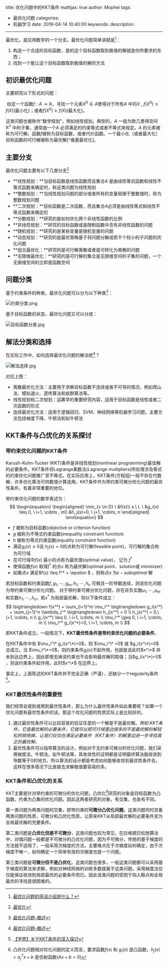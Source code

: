 title: 优化问题中的KKT条件
mathjax: true
author: Mophei
tags:
  - 最优化问题
categories:
  - 机器学习
date: 2019-04-14 10:40:00
keywords:
description:
---
最优化，是应用数学的一个分支。最优化问题简单讲就是[^1]：

1. 构造一个合适的目标函数，是的这个目标函数取到极值的解就是你所要求的东西；
2. 找到一个能让这个目标函数取到极值的解的方法

[^1]: [最优化问题的简洁介绍是什么？](https://www.zhihu.com/question/26341871)

## 初识最优化问题

主要研究以下形式的问题：

​	给定一个函数$f: A \rightarrow \mathbb{R}​$，寻找一个元素$X^0 \in A​$ 使得对于所有$A​$ 中的$X​$ , $f(X^0) \leq f(X)​$ (最小化)；或者$f(X^0) \geq f(X)​$ (最大化)。

这类问题也被称作“数学规划”，例如线性规划。典型的，$A$ 一般为欧几里得空间$\mathbb{R}^n$ 中的子集，通常由一个$A$ 必须满足的约束等式或者不等式来规定。$A$ 的元素被称为可行解。函数$f​$ 被称为目标函数，或者代价函数。一个最小化（或者最大化）目标函数的可行解被称为最优解[^维基最优化]。

## 主要分支

最优化问题主要有以下几类分支[^2]

- **线性规划：**当目标函数是线性函数而且集合$A$ 是由线性等式函数和线性不等式函数来确定时，称这类问题为线性规划
- **整数规划：**当线性规划问题的部分或者所有的变量局限于整数值时，称为整数规划问题
- **二次规划：**目标函数是二次函数，而且集合$A​$ 必须是由线性等式和线性不等式函数来确定的
- **分数规划：**研究的是如何优化两个非线性函数的比例
- **非线性规划：**研究的目标函数或是限制函数中含有非线性函数的问题
- **随机规划：**研究的是某些变量是随机变量的问题
- **动态规划：**研究的是最优策略基于将问题分解成若干个较小的子问题的优化问题
- **组合最优化：**研究的是可行解离散或者是可转化为离散的问题
- **无限维最优化：**研究的是可行解的集合是无限维空间的子集的问题，一个无限维空间的立即是函数空间

[^2]: [最优化](https://zh.wikipedia.org/wiki/%E6%9C%80%E4%BC%98%E5%8C%96)


## 问题分类

基于约束条件的种类，最优化问题可以分为以下种类[^3]：

![约束分类.png](https://upload-images.jianshu.io/upload_images/2268630-114df62e5346bfb2.png?imageMogr2/auto-orient/strip%7CimageView2/2/w/1240)

基于目标函数的状态，最优化问题又可以分成：

![目标函数分类.jpg](https://upload-images.jianshu.io/upload_images/2268630-0d09368c044fd61b.jpg?imageMogr2/auto-orient/strip%7CimageView2/2/w/1240)

## 解法分类和选择

在实际工作中，如何选择最优化问题的解法呢[^3]？

![解法选择.jpg](https://upload-images.jianshu.io/upload_images/2268630-499eb184f219f259.jpg?imageMogr2/auto-orient/strip%7CimageView2/2/w/1240)

对应上图：

- 离散最优化方法：主要用于求解目标函数不连续或者不可导的情况，例如爬山法、模拟退火、遗传算法和蚁群算法等。
- 线性规划和二次规划：运筹学的重要研究内容，适用于目标函数是线性或者二次函数的形式
- 连续最优化方法：适用于逻辑回归、SVM、神经网络等机器学习问题，主要方法包括梯度下降、牛顿法和拟牛顿法

[^3]: [最优化问题-概述](https://zhuanlan.zhihu.com/p/22801652)


## KKT条件与凸优化的关系探讨

### 带约束优化问题的KKT条件

Karush-Kuhn-Tucker (KKT)条件是非线性规划(nonlinear programming)最佳解的必要条件。KKT条件将Lagrange乘数法(Lagrange multipliers)所处理涉及等式的约束优化问题推广至不等式。在实际应用上，KKT条件(方程组)一般不存在代数解，许多优化算法可供数值计算选用。KKT条件作为带约束可微分优化问题的最优性条件，有着非常重要的地位。

带约束优化问题的数学表述为：
$$
\begin{equation}
\begin{aligned}
\min_{x \in D} \ &f(x)\\
s.\ t. \ &g_i(x) \leq 0, \  i=1, \cdots , m\\
&h_j(x)=0, \ j=1, \cdots, n
\end{aligned}
\end{equation}
$$

- $f$ 被称为目标函数(objective or criterion function)
- $g$ 被称为不等式约束函数(inequality constraint function)
- $h$ 被称为等式约束函数(equality constraint function)
- 满足$g_i(x) \leq 0​$ 且 $h_j(x)=0​$ 的点称为可行解(feasible point)，可行解的集合称为可行域
- 在可行域中$f(x)$ 最小的点称为最优值(optimal value)， 记为 $f^*$
- 使得函数$f(x)$ 取得$f^*$ 的点$x$ 称为最优解(optimal point、solution或 minimizer)
- 如果点$x$ 满足$f(x) \leq f^* + \epsilon $ ，则称点$x$ 为$\epsilon - suboptimal$ 解

若目标函数和约束函数$f, g_1, \cdots, g_m, h_1, \cdots, h_n$ 可微且一阶导数连续，则该优化问题为带约束可微分优化问题。
  对于带约束可微分优化问题，存在非负实数$\mu_1, \cdots, \mu_m$ 和实数$\lambda_1, \cdots, \lambda_n$，若$x^*$ 为局部最优解，则以下条件成立：
$$
\bigtriangledown f(x^*) + \sum_{i=1}^m \mu_i^* \bigtriangledown g_i(x^*) + \sum_{j=1}^n \lambda_j^* \bigtriangledown h_j(x^*) = 0 \\
h_j(x^*) = 0,\ j=1, \cdots, n	\\
g_i(x^*) \leq 0, \ 	i=1, \cdots, m	\\
\mu_i^* \geq 0, \ i=1, \cdots, m 	\\
\mu_i^* g_i(x^*)=0, \ i=1, \cdots, m  	\\
$$

即KKT条件成立。一般情况下，**KKT最优性条件是带约束优化问题的必要条件**。

在KKT条件中有 $\mu_i^\* g_i(x^\*)=0$，则 $\mu_i^\* =0$ 或 $g_i(x^\*)=0$ 总成立。当 $\mu_i^\*=0$，则约束条件$g_i(x)$不起作用，也就是说此时$x^\*$ 并未到达边界上，因此即使去掉该约束也不会影响最优解的取值；当$g_i(x^\*)=0$ ，则该约束条件起作用，此时$x^\*​$ 在边界上。<!--此处是非支持向量可以去掉的原因，即仅与支持向量有关-->


事实上，上面陈述的KKT条件并不完全正确（严谨），还缺少一个regularity条件[^4]。

[^4]: [【学界】关于KKT条件的深入探讨](https://zhuanlan.zhihu.com/p/33229011)

### KKT最优性条件的重要性

我们经常会提到或用到最优性条件，那么为什么最优性条件如此重要呢？如果一个优化问题有最优性条件的话，那这个优化问题的性质实际上是比较好的。

 1. 通过最优性条件可以比较容易的验证任意的一个解是不是最优解。*例如 KKT条件，它是最优解的必要条件，它就可以把可行域里边很多的不是最优解的解轻松的排除掉，让我们仅仅在满足必要条件（KKT条件）的解里边进一步寻找真正的最优解。*
 2. 最优性条件可以指导算法的设计。例如对于无约束可微分的优化问题，我们采用梯度法，牛顿法，拟牛顿法等，其收敛性的证明都是证明最终算法能收敛到导数等于0的地方。所以算法的设计都是考虑如何能够收敛到最优性条件去，这样在很多情况下比直接去求解极值要容易的多。

### KKT条件和凸优化的关系

KKT主要是针对带约束的可微分的优化问题，凸优化[^5]研究的对象是目标函数为凸函数，约束为凸集的优化问题。因此这两者研究的对象，有交集，也各有不同。

第一类问题为两类问题的交集，即带约束的**可微分凸优化问题**。这类问题同时具备两类问题的性质，可微分和凸优化性质，让原来KKT从局部最优解的必要条件变为全局最优解的充要条件。

第二类问题是**凸优化但是不可微分**，这类问题也较为常见，在拉格朗日松弛算法中，对偶问题一般都是不可微分的凸优化问题，因为不可微分，传统的基于梯度的方法就不适用了，一般采用次梯度的方法，主要难点在于次梯度如何确定，由于次梯度不唯一，如何确定一个简单有效的次梯度也是一个问题。

第三类问题是**可微分但不是凸优化**，这类问题也很多，一般这类问题都可以采用基于梯度的算法来求解，例如对神经网络的训练多数就属于这类问题。采用梯度法仅仅能保证收敛到局部最优的必要条件而已。因此该类问题的受困于陷入鞍点和全局最优的寻找是很困难的。

[^5]: 凸优化问题相对优化问题的定义而言，要求函数$f(x)$ 和 $g_i(x)$ 是凸函数，$h_j(x)=a_j^Tx+b$ 是仿射函数($Ax+b=0$)

